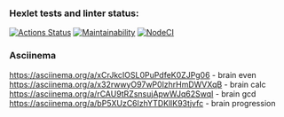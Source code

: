 ### Hexlet tests and linter status:
[![Actions Status](https://github.com/rootyss/frontend-project-lvl1/workflows/hexlet-check/badge.svg)](https://github.com/rootyss/frontend-project-lvl1/actions)
[![Maintainability](https://api.codeclimate.com/v1/badges/a99a88d28ad37a79dbf6/maintainability)](https://codeclimate.com/github/rootyss/frontend-project-lvl1/maintainability)
[![NodeCI](https://github.com/rootyss/frontend-project-lvl1/workflows/NodeCI/badge.svg)](https://github.com/rootyss/frontend-project-lvl1/actions)

### Asciinema
https://asciinema.org/a/xCrJkcIOSL0PuPdfeK0ZJPg06 - brain even  
https://asciinema.org/a/x32rwwyO97wP0lzhrHmDWVXqB - brain calc  
https://asciinema.org/a/rCAU9tRZsnsujApwWJq62SwqI - brain gcd  
https://asciinema.org/a/bP5XUzC6lzhYTDKllK93tjvfc - brain progression
